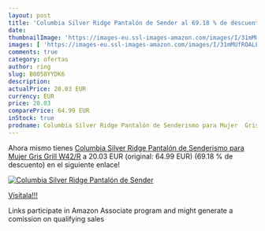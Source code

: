 ```yaml
---
layout: post
title: 'Columbia Silver Ridge Pantalón de Sender al 69.18 % de descuento'
date: 
thumbnailImage: 'https://images-eu.ssl-images-amazon.com/images/I/31mMUfROALL._SL200_.jpg'
images: [ 'https://images-eu.ssl-images-amazon.com/images/I/31mMUfROALL._SL200_.jpg' ]
comments: true
category: ofertas
author: ring
slug: B0058YYDK6
description:
actualPrice: 20.03 EUR
currency: EUR
price: 20.03
comparePrice: 64.99 EUR
inStock: true
prodname: Columbia Silver Ridge Pantalón de Senderismo para Mujer  Gris  Grill   W42/R
---
```


Ahora mismo tienes [Columbia Silver Ridge Pantalón de Senderismo para Mujer  Gris  Grill   W42/R](https://www.amazon.es/dp/B0058YYDK6/?tag=tolees-21) a 20.03 EUR (original: 64.99 EUR) (69.18 %  de descuento) en el siguiente enlace!

[![Columbia Silver Ridge Pantalón de Sender](https://images-eu.ssl-images-amazon.com/images/I/31mMUfROALL._SL200_.jpg)](https://www.amazon.es/dp/B0058YYDK6/?tag=tolees-21)

[Visítala!!!](https://www.amazon.es/dp/B0058YYDK6/?tag=tolees-21)

Links participate in Amazon Associate program and might generate a comission on qualifying sales
